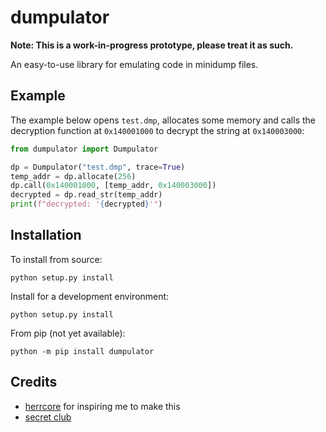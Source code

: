 # dumpulator

**Note: This is a work-in-progress prototype, please treat it as such.**

An easy-to-use library for emulating code in minidump files.

## Example

The example below opens `test.dmp`, allocates some memory and calls the decryption function at `0x140001000` to decrypt the string at `0x140003000`:

```python
from dumpulator import Dumpulator

dp = Dumpulator("test.dmp", trace=True)
temp_addr = dp.allocate(256)
dp.call(0x140001000, [temp_addr, 0x140003000])
decrypted = dp.read_str(temp_addr)
print(f"decrypted: '{decrypted}'")
```


## Installation

To install from source:

```
python setup.py install
```

Install for a development environment:

```
python setup.py install
```

From pip (not yet available):

```
python -m pip install dumpulator
```

## Credits

- [herrcore](https://twitter.com/herrcore) for inspiring me to make this
- [secret club](https://secret.club) 
